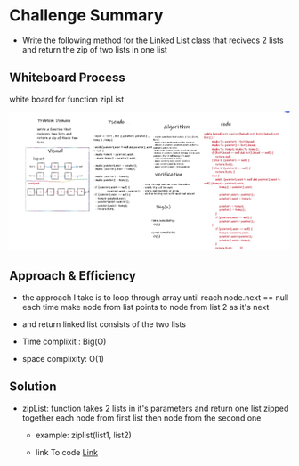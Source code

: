 # Challenge Summary
<!-- Description of the challenge -->

* Write the following method for the Linked List class that recivecs 2 lists and return the zip of two lists in one list 


## Whiteboard Process
<!-- Embedded whiteboard image -->

white board for function zipList


![ziplist ](../assets/ziplist.jpg)


## Approach & Efficiency
<!-- What approach did you take? Why? What is the Big O space/time for this approach? -->

* the approach I take is to loop through array until reach node.next == null each time make node from list points to node from list 2 as it's next 
* and return linked list consists of the two lists

* Time complixit : Big(O)
* space complixity: O(1)


## Solution
<!-- Show how to run your code, and examples of it in action -->


* zipList: function takes 2 lists in it's parameters and return one list zipped together each node from first list then node from the second one
    * example: ziplist(list1, list2)

    * link To code  [Link](/linkedList/app/src/main/java/linkedList/linkedList1.java)
